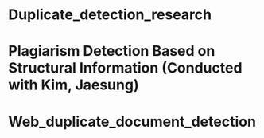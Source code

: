 # Duplicate_detection_research

# Plagiarism Detection Based on Structural Information (Conducted with Kim, Jaesung)

# Web_duplicate_document_detection
